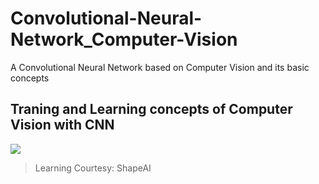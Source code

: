 # Convolutional-Neural-Network_Computer-Vision
A Convolutional Neural Network based on Computer Vision and its basic concepts 

## Traning and Learning concepts of Computer Vision with CNN 
<img src="https://github.com/DarinJoshua-dev/Convolutional-Neural-Network_Computer-Vision/blob/main/CNN-CV.png">
 
>Learning Courtesy: ShapeAI
